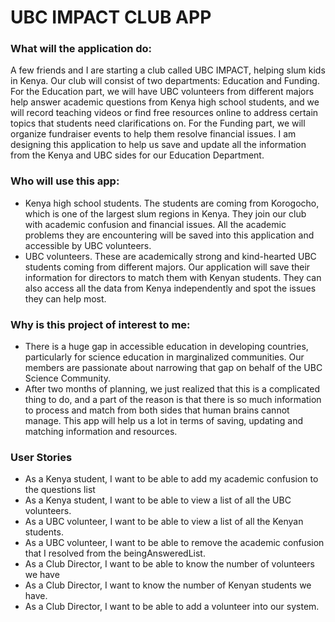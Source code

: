 # UBC IMPACT CLUB APP

### What will the application do:

A few friends and I are starting a club called UBC IMPACT, 
helping slum kids in Kenya. Our club will consist of two 
departments: Education and Funding. For the Education part, 
we will have UBC volunteers from different majors help answer 
academic questions from Kenya high school students, and we will 
record teaching videos or find free resources online to address 
certain topics that students need clarifications on. For the Funding 
part, we will organize fundraiser events to help them resolve 
financial issues. I am designing this application to help us save 
and update all the information from the Kenya and UBC sides for our 
Education Department.

### Who will use this app:
- Kenya high school students. The students are coming from Korogocho, 
which is one of the largest slum regions in Kenya. They join our club with 
academic confusion and financial issues. All the academic problems they are 
encountering will be saved into this application and accessible by UBC volunteers.
- UBC volunteers. These are academically strong and kind-hearted UBC students 
coming from different majors. Our application will save their information 
for directors to match them with Kenyan students. They can also access all 
the data from Kenya independently and spot the issues they can help most.


### Why is this project of interest to me:
- There is a huge gap in accessible education in developing countries, 
particularly for science education in marginalized communities. 
Our members are passionate about narrowing that gap on behalf of 
the UBC Science Community.
- After two months of planning, we just realized that this is a complicated 
thing to do, and a part of the reason is that there is so much information 
to process and match from both sides that human brains cannot manage. 
This app will help us a lot in terms of saving, updating and matching 
information and resources.

### User Stories
- As a Kenya student, I want to be able to 
  add my academic confusion to the questions list
- As a Kenya student, I want to be able to view a list of all the UBC volunteers.
- As a UBC volunteer, I want to be able to view a list of all the Kenyan students.
- As a UBC volunteer, I want to be able to remove the academic confusion 
that I resolved from the beingAnsweredList.
- As a Club Director, I want to be able to know the number of volunteers we have
- As a Club Director, I want to know the number of Kenyan students we have.
- As a Club Director, I want to be able to add a volunteer into our system.

